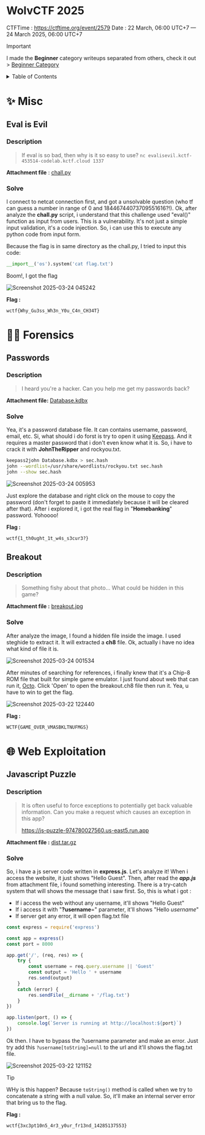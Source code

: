 # WolvCTF 2025
CTFTime : https://ctftime.org/event/2579
Date : 22 March, 06:00 UTC+7 — 24 March 2025, 06:00 UTC+7

> [!IMPORTANT]  
> I made the **Beginner** category writeups separated from others, check it out > [Beginner Category](./Beginner.md)

<details>
    <summary>Table of Contents</summary>

1. [Misc](#-misc)
    - [Eval is Evil](#eval-is-evil)
2. [Forensics](#️️-forensics)
    - [Passwords](#passwords)
    - [Breakout](#breakout)
3. [Web Exploitation](#-web-exploitation)
    - [Javascript Puzzle](#javascript-puzzle)
</details>

# ✨ Misc
## Eval is Evil
### Description
> If eval is so bad, then why is it so easy to use?
`nc evalisevil.kctf-453514-codelab.kctf.cloud 1337`

**Attachment file** : [chall.py](./files/chall.py)

### Solve
I connect to netcat connection first, and got a unsolvable question (who tf can guess a number in range of 0 and 18446744073709551616?!). Ok, after analyze the **chall.py** script, i understand that this challenge used "eval()" function as input from users. This is a vulnerability. It's not just a simple input validation, it's a code injection. So, i can use this to execute any python code from input form.

Because the flag is in same directory as the chall.py, I tried to input this code:
```python
__import__('os').system('cat flag.txt')
```

Boom!, I got the flag

![Screenshot 2025-03-24 045242](https://github.com/user-attachments/assets/9c1d82d0-4596-4da8-8afb-f7dcbca83293)

**Flag :**
```flag
wctf{Why_Gu3ss_Wh3n_Y0u_C4n_CH34T}
```

# 🕵️‍♂️ Forensics
## Passwords
### Description
> I heard you're a hacker. Can you help me get my passwords back?

**Attachment file:** [Database.kdbx](./files/Database.kdbx)

### Solve
Yea, it's a password database file. It can contains username, password, email, etc. Si, what should i do forst is try to open it using [Keepass](https://keepass.info/). And it requires a master password that i don't even know what it is. So, i have to crack it with **JohnTheRipper** and rockyou.txt.
```sh
keepass2john Database.kdbx > sec.hash
john --wordlist=/usr/share/wordlists/rockyou.txt sec.hash
john --show sec.hash
```

![Screenshot 2025-03-24 005953](https://github.com/user-attachments/assets/eec3f2c2-1e6d-4e94-8e30-e27889f5b5f5)

    
Just explore the database and right click on the mouse to copy the password (don't forget to paste it immediately because it will be cleared after that). After i explored it, i got the real flag in "**Homebanking**" password.
Yohoooo!

**Flag :**
```flag
wctf{1_th0ught_1t_w4s_s3cur3?}
```

## Breakout
### Description
> Something fishy about that photo... What could be hidden in this game?

**Attachment file :** [breakout.jpg](./files/breakout.jpg)

### Solve
After analyze the image, I found a hidden file inside the image. I used steghide to extract it. It will extracted a **ch8** file. Ok, actually i have no idea what kind of file it is.

![Screenshot 2025-03-24 001534](https://github.com/user-attachments/assets/d18bac0b-c43d-49c1-bc6d-05a099668650)

After minutes of searching for references, i finally knew that it's a Chip-8 ROM file that built for simple game emulator. I just found about web that can run it, [Octo](https://johnearnest.github.io/Octo/). Click 'Open' to open the breakout.ch8 file then run it. Yea, u have to win to get the flag.

![Screenshot 2025-03-22 122440](https://github.com/user-attachments/assets/924fc7e1-ea19-4c9a-8adc-87ad3569ce47)

**Flag :**
```flag
WCTF{GAME_OVER_VMASBKLTNUFMGS}
```


# 🌐 Web Exploitation
## Javascript Puzzle
### Description
> It is often useful to force exceptions to potentially get back valuable information.
>Can you make a request which causes an exception in this app?
>
> https://js-puzzle-974780027560.us-east5.run.app

**Attachment file :** [dist.tar.gz](./files/dist-js.tar.gz)

### Solve
So, i have a js server code written in **express.js**. Let's analyze it! When i access the website, it just shows "Hello Guest". Then, after read the **_app.js_** from attachment file, i found something interesting. There is a try-catch system that will shows the message that i saw first. So, this is what i got :
- If i access the web without any username, it'll shows "Hello Guest"
- If i access it with "**?username**=" parameter, it'll shows "Hello *username*"
- If server get any error, it will open flag.txt file


```js
const express = require('express')

const app = express()
const port = 8000

app.get('/', (req, res) => {
    try {
        const username = req.query.username || 'Guest'
        const output = 'Hello ' + username
        res.send(output)
    }
    catch (error) {
        res.sendFile(__dirname + '/flag.txt')
    }
})

app.listen(port, () => {
    console.log(`Server is running at http://localhost:${port}`)
})
```

Ok then. I have to bypass the ?username parameter and make an error. Just try add this `?username[toString]=null` to the url and it'll shows the flag.txt file. 

![Screenshot 2025-03-22 121152](https://github.com/user-attachments/assets/2cc94d22-20f3-4634-84bc-0ea7c61a4df3)

> [!TIP]
> WHy is this happen?
> Because `toString()` method is called when we try to concatenate a string with a null value. So, it'll make an internal server error that bring us to the flag.


**Flag :**
```flag
wctf{3xc3pt10n5_4r3_y0ur_fr13nd_14285137553}
```
